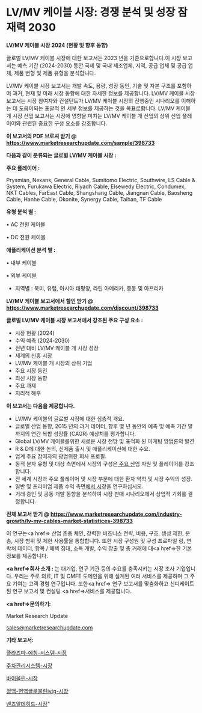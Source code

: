 # LV/MV 케이블 시장: 경쟁 분석 및 성장 잠재력 2030

<strong>LV/MV 케이블 시장 2024 (현황 및 향후 동향)</strong>

글로벌 LV/MV 케이블 시장에 대한 보고서는 2023 년을 기준으로합니다.이 시장 보고서는 예측 기간 (2024-2030) 동안 국제 및 국내 제조업체, 지역, 공급 업체 및 공급 업체, 제품 변형 및 제품 유형을 분석합니다.

LV/MV 케이블 시장 보고서는 개발 속도, 용량, 성장 동인, 기술 및 자본 구조를 포함하여 과거, 현재 및 미래 시장 동향에 대한 자세한 정보를 제공합니다. LV/MV 케이블 시장 보고서는 시장 참여자와 컨설턴트가 LV/MV 케이블 시장의 진행중인 시나리오를 이해하는 데 도움이되는 포괄적 인 세부 정보를 제공하는 것을 목표로합니다. LV/MV 케이블 개 시장 산업 보고서는 시장에 영향을 미치는 LV/MV 케이블 개 산업의 상위 산업 플레이어와 관련된 중요한 구성 요소를 강조합니다.



<strong>이 보고서의 PDF 브로셔 받기 @ <a href=https://www.marketresearchupdate.com/sample/398733>https://www.marketresearchupdate.com/sample/398733</a></strong>



<strong>다음과 같이 분류되는 글로벌 LV/MV 케이블 시장 :</strong>



<strong>주요 플레이어 :</strong>

Prysmian, Nexans, General Cable, Sumitomo Electric, Southwire, LS Cable & System, Furukawa Electric, Riyadh Cable, Elsewedy Electric, Condumex, NKT Cables, FarEast Cable, Shangshang Cable, Jiangnan Cable, Baosheng Cable, Hanhe Cable, Okonite, Synergy Cable, Taihan, TF Cable



<strong>유형 분석 별 :</strong>

• AC 전원 케이블

• DC 전원 케이블



<strong>애플리케이션 분석 별 :</strong>

• 내부 케이블

• 외부 케이블

<ul>
  <li>지역별 : 북미, 유럽, 아시아 태평양, 라틴 아메리카, 중동 및 아프리카</li>
</ul>


<strong>LV/MV 케이블 보고서에서 할인 받기 @ <a href=https://www.marketresearchupdate.com/discount/398733>https://www.marketresearchupdate.com/discount/398733</a></strong>



<strong>글로벌 LV/MV 케이블 시장 보고서에서 강조된 주요 구성 요소 :</strong>
<ul>
  <li>시장 현황 (2024)</li>
  <li>수익 예측 (2024-2030)</li>
  <li>전년 대비 LV/MV 케이블 개 시장 성장</li>
  <li>세계의 신흥 시장</li>
  <li>LV/MV 케이블 개 시장의 상위 기업</li>
  <li>주요 시장 동인</li>
  <li>최신 시장 동향</li>
  <li>주요 과제</li>
  <li>지리적 해부</li>
</ul>


<strong>이 보고서는 다음을 제공합니다.</strong>
<ul>
  <li>LV/MV 케이블의 글로벌 시장에 대한 심층적 개요.</li>
  <li>글로벌 산업 동향, 2015 년의 과거 데이터, 향후 몇 년 동안의 예측 및 예측 기간 말까지의 연간 복합 성장률 (CAGR) 예상치를 평가합니다.</li>
  <li>Global LV/MV 케이블를위한 새로운 시장 전망 및 표적화 된 마케팅 방법론의 발견</li>
  <li>R &amp; D에 대한 논의, 신제품 출시 및 애플리케이션에 대한 수요.</li>
  <li>업계 주요 참여자의 광범위한 회사 프로필.</li>
  <li>동적 분자 유형 및 대상 측면에서 시장의 구성은<a href=> 주요 산</a>업 자원 및 플레이어를 강조합니다.</li>
  <li>전 세계 시장과 주요 플레이어 및 시장 부문에 대한 환자 역학 및 시장 수익의 성장.</li>
  <li>일반 및 프리미엄 제품 수익 측면<a href=>에서 시</a>장을 연구하십시오.</li>
  <li>거래 승인 및 공동 개발 동향을 분석하여 시장 판매 시나리오에서 상업적 기회를 결정합니다.</li>
</ul>



<strong>전체 보고서 받기 @ <a href=https://www.marketresearchupdate.com/industry-growth/lv-mv-cables-market-statistices-398733>https://www.marketresearchupdate.com/industry-growth/lv-mv-cables-market-statistices-398733</a></strong>

이 연구는<a href=> 산업 존중</a> 체인, 강력한 비즈니스 전략, 비용, 구조, 생성 제한, 운송, 시장 범위 및 제한 사용률을 통합합니다. 또한 시장 구성원 및 구성 프로파일 링, 연락처 데이터, 항목 / 혜택 침대, 소득 개발, 수익 창출 및 총 거래에 대<a href=>한 기본 </a>정보를 제공합니다.



<strong><a href=>회사 소</a>개 :</strong>
는 대기업, 연구 기관 등의 수요를 충족시키는 시장 조사 기업입니다. 우리는 주로 의료, IT 및 CMFE 도메인을 위해 설계된 여러 서비스를 제공하며 그 주요 기여는 고객 경험 연구입니다. 또한<a href=> 연구 보</a>고서를 맞춤화하고 신디케이트 된 연구 보고서 및 컨설팅 <a href=>서비스</a>를 제공합니다.



<strong><a href=>문의하기:</a></strong>

Market Research Update

sales@marketresearchupdate.com



<strong>기타 보고서:</strong>

<a href=https://www.linkedin.com/pulse/플라즈마-에칭-시스템-시장-규모-및-성장-2023-survey-savvy-insights-360-analysis/>플라즈마-에칭-시스템-시장</a>

<a href=https://www.linkedin.com/pulse/주차관리시스템-시장-동향-및-성장-전망-trend-tracking-tips-360-analysis-xhmxf/>주차관리시스템-시장</a>

<a href=https://www.linkedin.com/pulse/바이올린-시장-세분화-연구-및-목표-고객2029년-data-dive-diaries-24-analysis-7izpf/>바이올린-시장</a>

<a href=https://www.linkedin.com/pulse/정맥-면역글로불린ivig-시장-세분화-연구-및-목표-고객2030년-data-dive-diaries-24-analysis-4lg9f/>정맥-면역글로불린ivig-시장</a>

<a href=https://www.linkedin.com/pulse/벤즈알데히드-시장-동향-및-성장-전망-analytics-alchemy-360-analysis-ib5gf/>벤즈알데히드-시장</a>"
